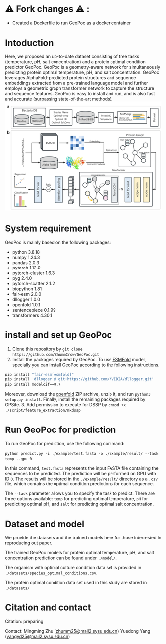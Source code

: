 # :warning: Fork changes :warning: :

* Created a Dockerfile to run GeoPoc as a docker container

# Intoduction
Here, we proposed an up-to-date dataset consisting of tree tasks (temperature, pH, salt concentration) and a protein optimal condition predictor GeoPoc. GeoPoc is a geometry-aware network for simultaneously predicting protein optimal temperature, pH, and salt concentration. GeoPoc leverages AlphaFold-predicted protein structures and sequence embeddings extracted from a pre-trained language model and further employs a geometric graph transformer network to capture the structure and sequence features. GeoPoc is easy to install and run, and is also fast and accurate (surpassing state-of-the-art methods).
![](fig/model.png)

# System requirement
GeoPoc is mainly based on the following packages:
- python 3.8.18
- numpy 1.24.3
- pandas 2.0.3
- pytorch 1.12.0
- pytorch-cluster 1.6.3
- pyg 2.4.0
- pytorch-scatter 2.1.2
- biopython 1.81
- fair-esm 2.0.0
- dllogger 1.0.0
- openfold 1.0.1
- sentencepiece 0.1.99
- transformers 4.30.1

# install and set up GeoPoc
1. Clone this repository by `git clone https://github.com/ZhummCrow/GeoPoc.git`
2. Install the packages required by GeoPoc. To use [ESMFold](https://github.com/facebookresearch/esm) model, specially you can install GeoPoc according to the following instructions.
```bash
pip install "fair-esm[esmfold]"
pip install 'dllogger @ git+https://github.com/NVIDIA/dllogger.git'
pip install modelcif==0.7
```
Moreover, download the [openfold](https://github.com/aqlaboratory/openfold) ZIP archive, unzip it, and run `python3 setup.py install`.
Finally, install the remaining packages required by GPSite.
3. Add permission to execute for DSSP by `chmod +x ./script/feature_extraction/mkdssp`

# Run GeoPoc for prediction
To run GeoPoc for prediction, use the following command:

`python predict.py -i ./example/test.fasta -o ./example/result/ --task temp --gpu 0`

In this command, `test.fasta` represents the input FASTA file containing the sequences to be predicted. The prediction will be performed on GPU with ID `0`. The results will be stored in the `./example/result/` directory as a `.csv` file, which contains the optimal condition predictions for each sequence.

The `--task` parameter allows you to specify the task to predict. There are three options available: `temp` for predicting optimal temperature, `pH` for predicting optimal pH, and `salt` for predicting optimal salt concentration.

# Dataset and model
We provide the datasets and the  trained models here for those interrested in reproducing out paper.

The trained GeoPoc models for protein optimal temperature, pH, and salt concentration prediction can be found under `./model/`.

The organism with optimal culture condition data set is provided in `./datasets/species_optimal_conditions.csv`.

The protein optimal condition data set used in this study are stored in `./datasets/` 


# Citation and contact
Citation:
preparing

Contact:
Mingming Zhu (zhumm25@mail2.sysu.edu.cn)
Yuedong Yang (yangyd25@mail2.sysu.edu.cn)
